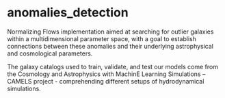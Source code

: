 # anomalies_detection
Normalizing Flows implementation aimed at searching for outlier galaxies within a multidimensional parameter space, with a goal to establish connections between these anomalies and their underlying astrophysical and cosmological parameters. 

The galaxy catalogs used to train, validate, and test our models come from the Cosmology and Astrophysics with MachinE Learning Simulations – CAMELS project - comprehending different setups of hydrodynamical simulations.
